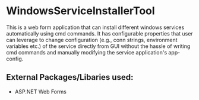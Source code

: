 # WindowsServiceInstallerTool
This is a web form application that can install different windows services automatically using cmd commands. It has configurable properties that user can leverage to change configuration (e.g., conn strings, environment variables etc.) of the service directly from GUI without the hassle of writing cmd commands and manually modifying the service application's app-config.

## External Packages/Libaries used:
* ASP.NET Web Forms